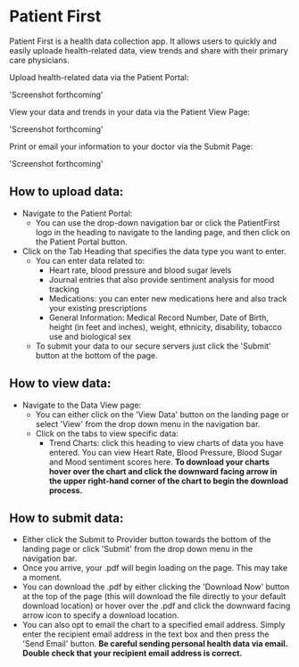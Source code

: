 # Patient First

Patient First is a health data collection app. It allows users to quickly and easily uploade health-related data, view trends and share with their primary care physicians.

Upload health-related data via the Patient Portal:

'Screenshot forthcoming'

View your data and trends in your data via the Patient View Page:

'Screenshot forthcoming'

Print or email your information to your doctor via the Submit Page:

'Screenshot forthcoming'

## How to upload data:

* Navigate to the Patient Portal: 
  * You can use the drop-down navigation bar or click the PatientFirst logo in the heading to navigate to the landing page, and then click on the Patient Portal button.
* Click on the Tab Heading that specifies the data type you want to enter.
  * You can enter data related to:
    * Heart rate, blood pressure and blood sugar levels
    * Journal entries that also provide sentiment analysis for mood tracking
    * Medications: you can enter new medications here and also track your existing prescriptions
    * General Information: Medical Record Number, Date of Birth, height (in feet and inches), weight, ethnicity, disability, tobacco use and biological sex
  * To submit your data to our secure servers just click the 'Submit' button at the bottom of the page.
  
## How to view data: 

* Navigate to the Data View page:
  * You can either click on the 'View Data' button on the landing page or select 'View' from the drop down menu in the navigation bar.
  * Click on the tabs to view specific data:
    * Trend Charts: click this heading to view charts of data you have entered. You can view Heart Rate, Blood Pressure, Blood Sugar and Mood sentiment scores here. **To download your charts hover over the chart and click the downward facing arrow in the upper right-hand corner of the chart to begin the download process.** 

## How to submit data:

* Either click the Submit to Provider button towards the bottom of the landing page or click 'Submit' from the drop down menu in the navigation bar.
* Once you arrive, your .pdf will begin loading on the page. This may take a moment. 
* You can download the .pdf by either clicking the 'Download Now' button at the top of the page (this will download the file directly to your default download location) or hover over the .pdf and click the downward facing arrow icon to specify a download location.
* You can also opt to email the chart to a specified email address. Simply enter the recipient email address in the text box and then press the 'Send Email' button. **Be careful sending personal health data via email. Double check that your recipient email address is correct.**
